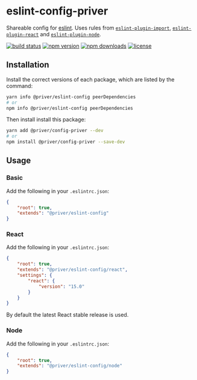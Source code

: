 # eslint-config-priver

Shareable config for [eslint]. Uses rules from [`eslint-plugin-import`], [`eslint-plugin-react`] and [`eslint-plugin-node`].

[![build status](https://img.shields.io/travis/priver/eslint-config-priver/master.svg?style=flat-square)](https://travis-ci.org/priver/eslint-config)
[![npm version](https://img.shields.io/npm/v/eslint-config-priver.svg?style=flat-square)](https://www.npmjs.com/package/@priver/eslint-config)
[![npm downloads](https://img.shields.io/npm/dm/eslint-config-priver.svg?style=flat-square)](https://www.npmjs.com/package/@priver/eslint-config)
[![license](https://img.shields.io/github/license/priver/eslint-config-priver.svg?style=flat-square)](https://github.com/priver/eslint-config/blob/master/LICENSE.txt)

## Installation

Install the correct versions of each package, which are listed by the command:

```bash
yarn info @priver/eslint-config peerDependencies
# or
npm info @priver/eslint-config peerDependencies
```

Then install install this package:

```bash
yarn add @priver/config-priver --dev
# or
npm install @priver/config-priver --save-dev
```

## Usage

### Basic

Add the following in your `.eslintrc.json`:

```json
{
    "root": true,
    "extends": "@priver/eslint-config"
}
```

### React

Add the following in your `.eslintrc.json`:

```json
{
    "root": true,
    "extends": "@priver/eslint-config/react",
    "settings": {
        "react": {
            "version": "15.0"
        }
    }
}
```

By default the latest React stable release is used.

### Node

Add the following in your `.eslintrc.json`:

```json
{
    "root": true,
    "extends": "@priver/eslint-config/node"
}
```

[eslint]: http://eslint.org/
[`eslint-plugin-import`]: https://github.com/benmosher/eslint-plugin-import
[`eslint-plugin-react`]: https://github.com/yannickcr/eslint-plugin-react
[`eslint-plugin-node`]: https://github.com/mysticatea/eslint-plugin-node
